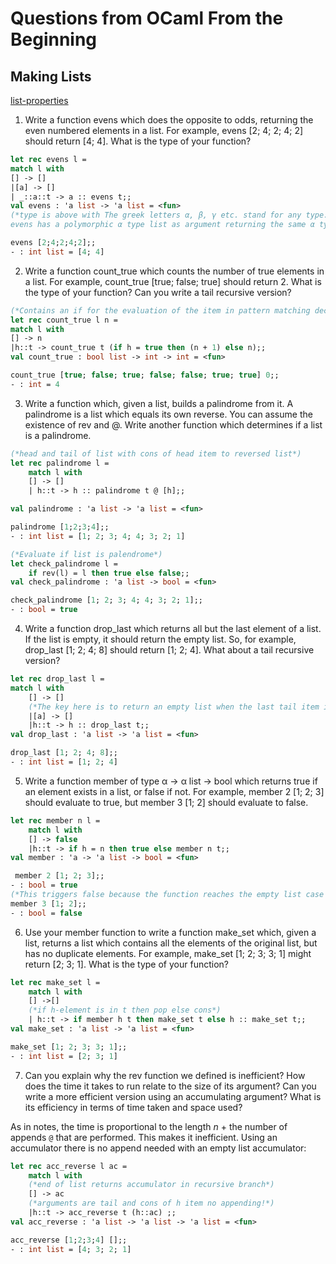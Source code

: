 # Questions from OCaml From the Beginning

## Making Lists
[list-properties][1]<br>

1. Write a function evens which does the opposite to odds, returning the even numbered elements in a list. For example, evens [2; 4; 2; 4; 2] should return [4; 4]. What is the type of your function?
```ocaml
let rec evens l =
match l with
[] -> []
|[a] -> []
| _::a::t -> a :: evens t;;  
val evens : 'a list -> 'a list = <fun>
(*type is above with The greek letters α, β, γ etc. stand for any type. If two types are represented by the same greek letter they must have the same type. If they are not, they may have the same type, but do not have to. Functions like this are known as polymorphic. 
evens has a polymorphic α type list as argument returning the same α type list*)

evens [2;4;2;4;2];;
- : int list = [4; 4]
```

2. Write a function count_true which counts the number of true elements in a list. For example, count_true [true; false; true] should return 2. What is the type of your function? Can you write a tail recursive version?

```ocaml
(*Contains an if for the evaluation of the item in pattern matching deconstruction*)
let rec count_true l n =
match l with
[] -> n
|h::t -> count_true t (if h = true then (n + 1) else n);;
val count_true : bool list -> int -> int = <fun>

count_true [true; false; true; false; false; true; true] 0;;
- : int = 4
```

3. Write a function which, given a list, builds a palindrome from it. A palindrome is a list which equals its own reverse. You can assume the existence of rev and @. Write another function which determines if a list is a palindrome.

```ocaml
(*head and tail of list with cons of head item to reversed list*)
let rec palindrome l = 
    match l with
    [] -> []
    | h::t -> h :: palindrome t @ [h];;

val palindrome : 'a list -> 'a list = <fun>

palindrome [1;2;3;4];;
- : int list = [1; 2; 3; 4; 4; 3; 2; 1]

(*Evaluate if list is palendrome*)
let check_palindrome l = 
    if rev(l) = l then true else false;;
val check_palindrome : 'a list -> bool = <fun>

check_palindrome [1; 2; 3; 4; 4; 3; 2; 1];;
- : bool = true
```
4. Write a function drop_last which returns all but the last element of a list. If the list is empty, it should return the empty list. So, for example, drop_last [1; 2; 4; 8] should return [1; 2; 4]. What about a tail recursive version?

```ocaml
let rec drop_last l = 
match l with
    [] -> []
    (*The key here is to return an empty list when the last tail item is input into argument*)
    |[a] -> []
    |h::t -> h :: drop_last t;;
val drop_last : 'a list -> 'a list = <fun>

drop_last [1; 2; 4; 8];;
- : int list = [1; 2; 4]
```

5. Write a function member of type α → α list → bool which returns true if an element exists in a list, or false if not. For example, member 2 [1; 2; 3] should evaluate to true, but member 3 [1; 2] should evaluate to false.
```ocaml
let rec member n l =
    match l with
    [] -> false
    |h::t -> if h = n then true else member n t;;
val member : 'a -> 'a list -> bool = <fun>

 member 2 [1; 2; 3];;
- : bool = true
(*This triggers false because the function reaches the empty list case and returns false*)
member 3 [1; 2];;
- : bool = false
```

6. Use your member function to write a function make_set which, given a list, returns a list which contains all the elements of the original list, but has no duplicate elements. For example, make_set [1; 2; 3; 3; 1] might return [2; 3; 1]. What is the type of your function?

```ocaml
let rec make_set l =
    match l with
    [] ->[]
    (*if h-element is in t then pop else cons*)
    | h::t -> if member h t then make_set t else h :: make_set t;;
val make_set : 'a list -> 'a list = <fun>

make_set [1; 2; 3; 3; 1];;
- : int list = [2; 3; 1]
```
7. Can you explain why the rev function we defined is inefficient? How does the time it takes to run relate to the size of its argument? Can you write a more efficient version using an accumulating argument? What is its efficiency in terms of time taken and space used?

As in notes, the time is proportional to the length *n* + the number of appends `@` that are performed. This makes it inefficient. Using an accumulator there is no append needed with an empty list accumulator:
```ocaml
let rec acc_reverse l ac =
    match l with
    (*end of list returns accumulator in recursive branch*)
    [] -> ac
    (*arguments are tail and cons of h item no appending!*)
    |h::t -> acc_reverse t (h::ac) ;;
val acc_reverse : 'a list -> 'a list -> 'a list = <fun>

acc_reverse [1;2;3;4] [];;
- : int list = [4; 3; 2; 1]
```


<!-- Links --->
[1]:https://johnwhitington.net/ocamlfromtheverybeginning/split07.html
